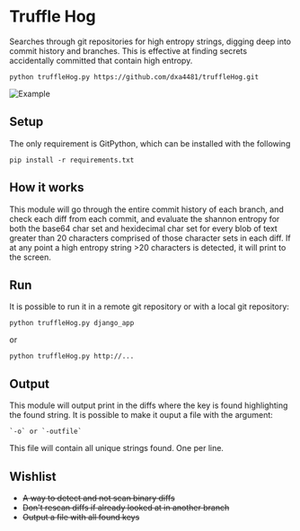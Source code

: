 # Truffle Hog
Searches through git repositories for high entropy strings, digging deep into commit history and branches. This is effective at finding secrets accidentally committed that contain high entropy.

```
python truffleHog.py https://github.com/dxa4481/truffleHog.git
```

![Example](https://i.imgur.com/YAXndLD.png)

## Setup
The only requirement is GitPython, which can be installed with the following
```
pip install -r requirements.txt
```

## How it works

This module will go through the entire commit history of each branch, and check each diff from each commit, and evaluate the shannon entropy for both the base64 char set and hexidecimal char set for every blob of text greater than 20 characters comprised of those character sets in each diff. If at any point a high entropy string >20 characters is detected, it will print to the screen. 

## Run

It is possible to run it in a remote git repository or with a local git repository:

`
python truffleHog.py django_app
`

or

`
python truffleHog.py http://...
`

## Output

This module will output print in the diffs where the key is found highlighting the found string.
It is possible to make it ouput a file with the argument:

	`-o` or `-outfile`

This file will contain all unique strings found. One per line.

## Wishlist

- ~~A way to detect and not scan binary diffs~~
- ~~Don't rescan diffs if already looked at in another branch~~
- ~~Output a file with all found keys~~